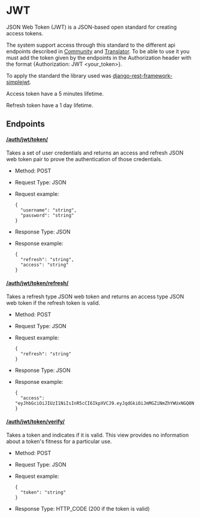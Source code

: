 # JWT

JSON Web Token (JWT) is a JSON-based open standard for creating access tokens.

The system support access through this standard to the different api endpoints described in [Community](../api/community.md) and [Translator](../api/translator.md).
To be able to use it you must add the token given by the endpoints in the Authorization header with the format {Authorization: JWT <your_token>}.

To apply the standard the library used was [django-rest-framework-simplejwt](https://github.com/davesque/django-rest-framework-simplejwt).

Access token have a 5 minutes lifetime.

Refresh token have a 1 day lifetime.


## Endpoints

#### [/auth/jwt/token/](https://socialtranslator.dcc.uchile.cl/docs/#!/auth/auth_jwt_token_create)

Takes a set of user credentials and returns an access and refresh JSON web token pair to prove the authentication of those credentials.

- Method: POST
- Request Type: JSON
- Request example:

    ```
    {
      "username": "string",
      "password": "string"
    }
    ```
    
- Response Type: JSON
- Response example:

    ```
    {
      "refresh": "string",
      "access": "string"
    }
    ```


#### [/auth/jwt/token/refresh/](https://socialtranslator.dcc.uchile.cl/docs/#!/auth/auth_jwt_token_refresh_create)

Takes a refresh type JSON web token and returns an access type JSON web token if the refresh token is valid.

- Method: POST
- Request Type: JSON
- Request example:

    ```
    {
      "refresh": "string"
    }
    ```
    
- Response Type: JSON
- Response example:

    ```
    {
      "access": "eyJhbGciOiJIUzI1NiIsInR5cCI6IkpXVCJ9.eyJqdGkiOiJmMGZiNmZhYWUxNGQ0Njk5ODFkNjMwYTNkNjM5ZmExMiIsImV4cCI6MTUxNjMxNjc4NSwidG9rZW5fdHlwZSI6ImFjY2VzcyIsInVzZXJfaWQiOjF9.WwMaxb7UthfK_chRynaEQhH5CffxZgQBXtcrgndhxuw"
    }
    ```


#### [/auth/jwt/token/verify/](https://socialtranslator.dcc.uchile.cl/docs/#!/auth/auth_jwt_token_verify_create)

Takes a token and indicates if it is valid. This view provides no information about a token's fitness for a particular use.

- Method: POST
- Request Type: JSON
- Request example:

    ```
    {
      "token": "string"
    }
    ```
    
- Response Type: HTTP_CODE (200 if the token is valid)